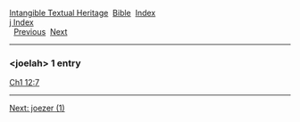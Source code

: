 [Intangible Textual Heritage](../../index)  [Bible](../index) 
[Index](index)   
[j Index](_j_)  
  [Previous](c06282)  [Next](c06284) 

------------------------------------------------------------------------

### &lt;joelah&gt; 1 entry

[Ch1 12:7](../kjv/ch1012.htm#007)  

------------------------------------------------------------------------

[Next: joezer (1)](c06284)
